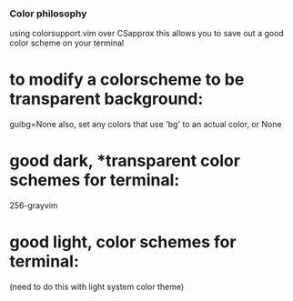 
### Color philosophy
using colorsupport.vim over CSapprox
this allows you to save out a good color scheme on your terminal

# to modify a colorscheme to be transparent background:
guibg=None
also, set any colors that use 'bg' to an actual color, or None

# good dark, *transparent color schemes for terminal: 
256-grayvim

# good light, color schemes for terminal:
(need to do this with light system color theme)



